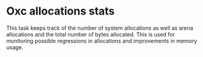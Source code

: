# Oxc allocations stats

This task keeps track of the number of system allocations as well as arena allocations and the total number of bytes allocated. This is used for monitoring possible regressions in allocations and improvements in memory usage.
